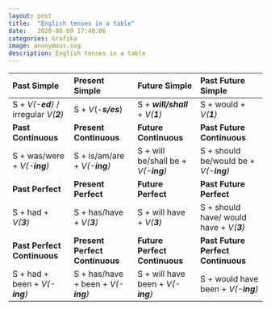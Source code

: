 ```yaml
---
layout: post
title:  "English tenses in a table"
date:   2020-08-09 17:40:06
categories: Grafika
image: anonymous.svg
description: English tenses in a table
---
```

| Past Simple                                                    | Present Simple                                   | Future Simple                                            | Past Future Simple                                    |
| :------------------------------------------------------- | :-------------------------------------------------- | :----------------------------------------------------- | :------------------------------------------------------- |
| S + *V(-**ed**)* / irregular *V(**2**)* | S + *V*(-***s/es***)                              | S + ***will/shall*** + *V(**1**)*       | S + would + *V(**1**)*                             |
| **Past Continuous**                                | **Present Continuous**                    | **Future Continuous**                           | **Past Future Continuous**                    |
| S + was/were + *V(-**ing**)*                  | S + is/am/are + *V(-**ing**)*            | S + will be/shall be + *V(-**ing**)*       | S + should be/would be + *V(-**ing**)*   |
| **Past Perfect**                                        | **Present Perfect**                            | **Future Perfect**                                  | **Past Future Perfect**                               |
| S + had + *V(**3**)*                                 | S + has/have + *V(**3**)*                  | S + will have + *V(**3**)*                      | S + should have/ would have + *V(**3**)* |
| **Past Perfect Continuous**                  | **Present Perfect Continuous**       | **Future Perfect Continuous**            | **Past Future Perfect Continuous**       |
| S + had + been + *V(-**ing**)*               | S + has/have + been + *V(-**ing**)* | S + will have been + *V(-**ing**)*       | S + would have been + *V(-**ing**)*      |